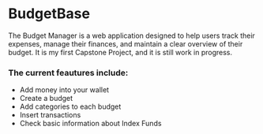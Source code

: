 # BudgetBase
The Budget Manager is a web application designed to help users track their expenses, manage their finances, and maintain a clear overview of their budget.
It is my first Capstone Project, and it is still work in progress. 
### The current feautures include:
* Add money into your wallet
* Create a budget
* Add categories to each budget
* Insert transactions
* Check basic information about Index Funds

  
